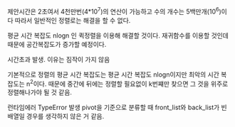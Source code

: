 제안시간은 2초여서 4천만번(4*10<sup>7</sup>)의 연산이 가능하고 수의 개수는 5백만개(10<sup>6</sup>)이다
따라서 일반적인 정렬로는 해결을 할 수 없다.

평균 시간 복잡도 nlogn 인 퀵정렬을 이용해 해결할 것이다.
재귀함수를 이용할 것인데 때문에 공간복잡도가 증가할 예정이다.

시간초과 발생. 이유는 짐작이 가지 않음

기본적으로 정렬의 평균 시간 복잡도는 평균 시간 복잡도 nlogn이지만 최악의 시간 복잡도는 n<sup>2</sup>이다.
때문에 중간에 뒤에는 정렬할 필요없이 k번쨰만 찾으면 그 것을 위주로 정렬해나가야 될 것 같음.

런타임에러 TypeError 발생 pivot을 기준으로 분류할 때 front_list와 back_list가 빈 배열일 경우를 생각하지 않은 거 같음.